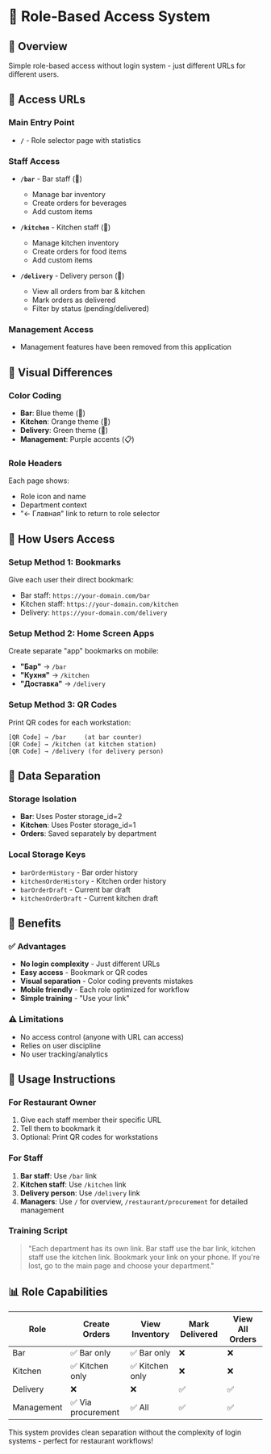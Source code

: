 # 👥 Role-Based Access System

## 🎯 Overview
Simple role-based access without login system - just different URLs for different users.

## 🔗 Access URLs

### **Main Entry Point**
- **`/`** - Role selector page with statistics

### **Staff Access**
- **`/bar`** - Bar staff (🍷)
  - Manage bar inventory 
  - Create orders for beverages
  - Add custom items

- **`/kitchen`** - Kitchen staff (🍳)
  - Manage kitchen inventory
  - Create orders for food items
  - Add custom items

- **`/delivery`** - Delivery person (🚚)
  - View all orders from bar & kitchen
  - Mark orders as delivered
  - Filter by status (pending/delivered)

### **Management Access**
- Management features have been removed from this application

## 🎨 Visual Differences

### **Color Coding**
- **Bar**: Blue theme (🍷)
- **Kitchen**: Orange theme (🍳) 
- **Delivery**: Green theme (🚚)
- **Management**: Purple accents (📋)

### **Role Headers**
Each page shows:
- Role icon and name
- Department context
- "← Главная" link to return to role selector

## 📱 How Users Access

### **Setup Method 1: Bookmarks**
Give each user their direct bookmark:
- Bar staff: `https://your-domain.com/bar`
- Kitchen staff: `https://your-domain.com/kitchen`
- Delivery: `https://your-domain.com/delivery`

### **Setup Method 2: Home Screen Apps**
Create separate "app" bookmarks on mobile:
- **"Бар"** → `/bar`
- **"Кухня"** → `/kitchen`
- **"Доставка"** → `/delivery`

### **Setup Method 3: QR Codes**
Print QR codes for each workstation:
```
[QR Code] → /bar     (at bar counter)
[QR Code] → /kitchen (at kitchen station)
[QR Code] → /delivery (for delivery person)
```

## 🔄 Data Separation

### **Storage Isolation**
- **Bar**: Uses Poster storage_id=2
- **Kitchen**: Uses Poster storage_id=1
- **Orders**: Saved separately by department

### **Local Storage Keys**
- `barOrderHistory` - Bar order history
- `kitchenOrderHistory` - Kitchen order history
- `barOrderDraft` - Current bar draft
- `kitchenOrderDraft` - Current kitchen draft

## 🎯 Benefits

### **✅ Advantages**
- **No login complexity** - Just different URLs
- **Easy access** - Bookmark or QR codes
- **Visual separation** - Color coding prevents mistakes
- **Mobile friendly** - Each role optimized for workflow
- **Simple training** - "Use your link"

### **⚠️ Limitations**
- No access control (anyone with URL can access)
- Relies on user discipline
- No user tracking/analytics

## 🚀 Usage Instructions

### **For Restaurant Owner**
1. Give each staff member their specific URL
2. Tell them to bookmark it
3. Optional: Print QR codes for workstations

### **For Staff**
1. **Bar staff**: Use `/bar` link
2. **Kitchen staff**: Use `/kitchen` link  
3. **Delivery person**: Use `/delivery` link
4. **Managers**: Use `/` for overview, `/restaurant/procurement` for detailed management

### **Training Script**
> "Each department has its own link. Bar staff use the bar link, kitchen staff use the kitchen link. Bookmark your link on your phone. If you're lost, go to the main page and choose your department."

## 📊 Role Capabilities

| Role | Create Orders | View Inventory | Mark Delivered | View All Orders |
|------|---------------|----------------|----------------|-----------------|
| Bar | ✅ Bar only | ✅ Bar only | ❌ | ❌ |
| Kitchen | ✅ Kitchen only | ✅ Kitchen only | ❌ | ❌ |
| Delivery | ❌ | ❌ | ✅ | ✅ |
| Management | ✅ Via procurement | ✅ All | ✅ | ✅ |

This system provides clean separation without the complexity of login systems - perfect for restaurant workflows!